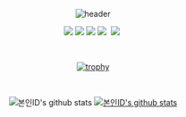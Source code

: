<div align="center">
  
<!--
**ChuGyeong/ChuGyeong** is a ✨ _special_ ✨ repository because its `README.md` (this file) appears on your GitHub profile.

Here are some ideas to get you started:

- 🔭 I’m currently working on ...
- 🌱 I’m currently learning ...
- 👯 I’m looking to collaborate on ...
- 🤔 I’m looking for help with ...
- 💬 Ask me about ...
- 📫 How to reach me: ...
- 😄 Pronouns: ...
- ⚡ Fun fact: ...
-->
![header](https://capsule-render.vercel.app/api?type=waving&color=timeGradient&text=Welcome%20to%20ChuGyeong%20GitHub%20👋&animation=twinkling&fontSize=35&fontAlignY=40&fontAlign=70&height=200)

<p align="center">
   <img src="https://img.shields.io/badge/HTML5-534f26?style=flat-square&logo=HTML5&logoColor=white"/>
   <img src="https://img.shields.io/badge/CSS-1572B6?style=flat-square&logo=CSS&logoColor=white"/>
  <img src="https://img.shields.io/badge/React-61DAFB?style=flat-square&logo=React&logoColor=white"/>
  <img src="https://img.shields.io/badge/Javascript-ffb13b?style=flat-square&logo=javascript&logoColor=white"/></a>&nbsp   
  <img src="https://img.shields.io/badge/Scss-cc6699?style=flat&logo=Sass&logoColor=white""/>&nbsp 
  <br> 
<!--   <img src="https://img.shields.io/badge/TypeScript-3178c6?style=flat-square&logo=TypeScript&logoColor=white"/></a>&nbsp  
  <img src="https://img.shields.io/badge/Node.js-339933?style=flat-square&logo=Node.js&logoColor=white"/></a>&nbsp
  <img src="https://img.shields.io/badge/MySQL-4479a1?style=flat-square&logo=MySql&logoColor=white"/></a>&nbsp -->
</p>

<br>

[![trophy](https://github-profile-trophy.vercel.app/?username=ChuGyeong&row=1)](https://github.com/ryo-ma/github-profile-trophy)

<br>

![본인ID's github stats](https://github-readme-stats.vercel.app/api?username=ChuGyeong&show_icons=true)
[![본인ID's github stats](https://github-readme-stats.vercel.app/api/top-langs/?username=ChuGyeong&show_icons=true&hide_border=true&title_color=004386&icon_color=004386&layout=compact)](https://github.comChuGyeong)

</div>
